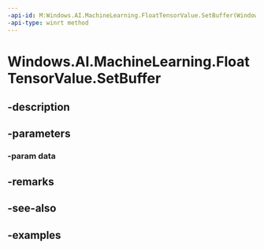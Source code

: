 ```yaml
---
-api-id: M:Windows.AI.MachineLearning.FloatTensorValue.SetBuffer(Windows.Foundation.Collections.IVectorView{System.Single})
-api-type: winrt method
---
```


<!-- Method syntax.
public void FloatTensorValue.SetBuffer(IVectorView<Single> data)
-->

# Windows.AI.MachineLearning.FloatTensorValue.SetBuffer

## -description

## -parameters
### -param data

## -remarks

## -see-also

## -examples

